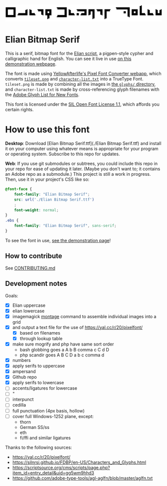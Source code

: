![Elian Bitmap Serif](./samples/elian-bitmap-serif.png)

# Elian Bitmap Serif

This is a serif, bitmap font for the [Elian script](https://ccelian.com/ElianScriptFull.html), a pigpen-style cypher and calligraphic hand for English. You can see it live in use [on this demonstration webpage](https://benlk.github.io/elian-bitmap-serif/).

The font is made using [YellowAfterlife's Pixel Font Converter webapp](https://yellowafterlife.itch.io/pixelfont), which converts [`tileset.png`](./tileset.png) and [`character-list.txt`](./character-list.txt) into a TrueType Font. `tileset.png` is made by combining all the images in [the `glyphs/` directory](./glyphs/), and `character-list.txt` is made by cross-referencing glyph filenames with the [Adobe Glyph List for New Fonts](https://github.com/adobe-type-tools/agl-aglfn).

This font is licensed under the [SIL Open Font License 1.1](https://spdx.org/licenses/OFL-1.1.html), which affords you certain rights.

# How to use this font

**Desktop**: Download [Elian Bitmap Serif.ttf](./Elian Bitmap Serif.ttf) and install it on your computer using whatever means is appropriate for your program or operating system. Subscribe to this repo for updates.

**Web**: If you use git submodules or subtrees, you could include this repo in your repo for ease of updating it later. (Maybe you don't want to; it contains an Adobe repo as a submodule.) This project is still a work in progress. Then, use it in your project's CSS like so:

```css
@font-face {
	font-family: "Elian Bitmap Serif";
	src: url('./Elian Bitmap Serif.ttf')
	;
	font-weight: normal;
}
.ebs {
	font-family: "Elian Bitmap Serif", sans-serif;
}
```

To see the font in use, [see the demonstration page](https://benlk.github.io/elian-bitmap-serif/)!

## How to contribute

See [CONTRIBUTING.md](./CONTRIBUTING.md)

## Development notes

Goals:

- [x] Elian uppercase
- [x] elian lowercase
- [x] imagemagick [montage](https://www.imagemagick.org/Usage/montage/) command to assemble individual images into a grid
- [x] and output a text file for the use of https://yal.cc/r/20/pixelfont/
	- [x] based on filenames
	- [x] through lookup table
- [x] make sure mogrify and php have same sort order
	- bash globbing goes a A b B comma c C d D
	- php scandir goes A B C D a b c comma d
- [x] numbers
- [x] apply serifs to uppercase
- [x] ampersand
- [x] Github repo
- [x] apply serifs to lowercase
- [ ] accents/ligatures for lowercase
- [ ] "
- [ ] interpunct
- [ ] cedilla
- [ ] full punctuation (4px basis, hollow)
- [ ] cover full Windows-1252 plane, except:
	- thorn
	- German SS/ss
	- eth
	- fi/ffi and similar ligatures


Thanks to the following sources:
- https://yal.cc/r/20/pixelfont/
- https://silnrsi.github.io/FDBP/en-US/Characters_and_Glyphs.html
- https://scriptsource.org/cms/scripts/page.php?item_id=entry_detail&uid=gg5wm9hhd3
- https://github.com/adobe-type-tools/agl-aglfn/blob/master/aglfn.txt
